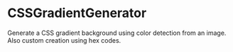 # CSSGradientGenerator
Generate a CSS gradient background using color detection from an image. Also custom creation using hex codes.

